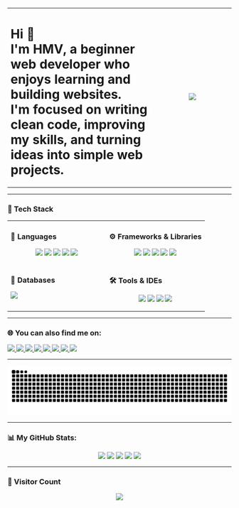 <table>
  <tr>
    <td align="left" width="65%">
      <h1>
        Hi 👋<br>
        I'm HMV, a beginner web developer who enjoys learning and building websites.<br>
        I'm focused on writing clean code, improving my skills, and turning ideas into simple web projects.
      </h1>
    </td>
    <td align="center" width="35%">
      <img src="https://media1.giphy.com/media/v1.Y2lkPTc5MGI3NjExMGRyaWhrYnlmZGg5YzI0emQ5bm50bWg3czB2bjA4ODd2YnpqaDMwcSZlcD12MV9pbnRlcm5hbF9naWZfYnlfaWQmY3Q9Zw/1kkxWqT5nvLXupUTwK/giphy.gif" width="300" />
    </td>
  </tr>
</table>

---

### 🧠 Tech Stack

<table width="100%">
  <tr>
    <td width="50%" valign="top">
      <h3 align="left">🧠 Languages</h3>
      <p align="center">
        <img src="https://cdn.jsdelivr.net/gh/devicons/devicon/icons/javascript/javascript-original.svg" height="60"/>
        <img src="https://cdn.jsdelivr.net/gh/devicons/devicon/icons/typescript/typescript-original.svg" height="60"/>
        <img src="https://cdn.jsdelivr.net/gh/devicons/devicon/icons/java/java-original.svg" height="60"/>
        <img src="https://cdn.jsdelivr.net/gh/devicons/devicon/icons/html5/html5-original.svg" height="60"/>
        <img src="https://cdn.jsdelivr.net/gh/devicons/devicon/icons/css3/css3-original.svg" height="60"/>
      </p>
    </td>
    <td width="50%" valign="top">
      <h3 align="left">⚙️ Frameworks & Libraries</h3>
      <p align="center">
        <img src="https://cdn.jsdelivr.net/gh/devicons/devicon/icons/react/react-original.svg" height="60"/>
        <img src="https://cdn.jsdelivr.net/gh/devicons/devicon/icons/nextjs/nextjs-original.svg" height="60"/>
        <img src="https://cdn.jsdelivr.net/gh/devicons/devicon/icons/tailwindcss/tailwindcss-original-wordmark.svg" height="60"/>
        <img src="https://cdn.jsdelivr.net/gh/devicons/devicon/icons/spring/spring-original.svg" height="60"/>
        <img src="https://cdn.jsdelivr.net/gh/devicons/devicon/icons/vite/vite-original.svg" height="60"/>
      </p>
    </td>
  </tr>
  <tr>
    <td width="50%" valign="top">
      <h3 align="left">💾 Databases</h3>
      <p align="left">
        <img src="https://cdn.jsdelivr.net/gh/devicons/devicon/icons/mysql/mysql-original.svg" height="60"/>
      </p>
    </td>
    <td width="50%" valign="top">
      <h3 align="left">🛠️ Tools & IDEs</h3>
      <p align="center">
        <img src="https://cdn.jsdelivr.net/gh/devicons/devicon/icons/vscode/vscode-original.svg" height="60"/>
        <img src="https://cdn.jsdelivr.net/gh/devicons/devicon/icons/intellij/intellij-original.svg" height="60"/>
        <img src="https://cdn.jsdelivr.net/gh/devicons/devicon/icons/github/github-original.svg" height="60"/>
        <img src="https://cdn.jsdelivr.net/gh/devicons/devicon/icons/google/google-original.svg" height="60"/>
      </p>
    </td>
  </tr>
</table>


</div>


---

### 🌐 You can also find me on:

<p align="left">
  <a href="https://www.linkedin.com/in/harshithmv/" target="_blank">
    <img src="https://img.shields.io/static/v1?message=LinkedIn&logo=linkedin&label=&color=0077B5&logoColor=white&labelColor=&style=for-the-badge" height="35" />
  </a>
  <a href="https://t.me/yourtelegramusername" target="_blank">
    <img src="https://img.shields.io/static/v1?message=Telegram&logo=telegram&label=&color=26A5E4&logoColor=white&labelColor=&style=for-the-badge" height="35" />
  </a>
  <a href="https://www.instagram.com/yourinstagram/" target="_blank">
    <img src="https://img.shields.io/static/v1?message=Instagram&logo=instagram&label=&color=E4405F&logoColor=white&labelColor=&style=for-the-badge" height="35" />
  </a>
  <a href="mailto:your.email@gmail.com" target="_blank">
    <img src="https://img.shields.io/static/v1?message=Gmail&logo=gmail&label=&color=D14836&logoColor=white&labelColor=&style=for-the-badge" height="35" />
  </a>
  <a href="https://discordapp.com/users/yourdiscordid" target="_blank">
    <img src="https://img.shields.io/static/v1?message=Discord&logo=discord&label=&color=5865F2&logoColor=white&labelColor=&style=for-the-badge" height="35" />
  </a>
  <a href="https://stackoverflow.com/users/21668948/justgettingstarted" target="_blank">
    <img src="https://img.shields.io/static/v1?message=Stackoverflow&logo=stackoverflow&label=&color=FE7A16&logoColor=white&labelColor=&style=for-the-badge" height="35" />
  </a>
  <a href="https://www.twitch.tv/imxgreeed" target="_blank">
    <img src="https://img.shields.io/static/v1?message=Twitch&logo=twitch&label=&color=9146FF&logoColor=white&labelColor=&style=for-the-badge" height="35" />
  </a>
  <a href="https://www.youtube.com/@yourchannel" target="_blank">
    <img src="https://img.shields.io/static/v1?message=YouTube&logo=youtube&label=&color=FF0000&logoColor=white&labelColor=&style=for-the-badge" height="35" />
  </a>
</p>

---

<img src="https://raw.githubusercontent.com/AmjustGettingStarted/AmjustGettingStarted/output/snake.svg" alt="Snake animation" />

---

### 📊 My GitHub Stats:

<p align="center">
  <img src="https://github-readme-stats.vercel.app/api?username=AmjustGettingStarted&show_icons=true&include_all_commits=true&count_private=true&theme=dracula&hide_border=false" height="150" />
  <img src="https://github-readme-stats.vercel.app/api/top-langs?username=AmjustGettingStarted&layout=compact&langs_count=6&theme=dracula&hide_border=false" height="150" />
  <img src="https://streak-stats.demolab.com?user=AmjustGettingStarted&mode=daily&theme=dracula&hide_border=false" height="150" />
  <img src="https://github-profile-trophy.vercel.app?username=AmjustGettingStarted&theme=dracula&column=3&row=1" height="150" />
  <img src="https://github-readme-activity-graph.vercel.app/graph?username=AmjustGettingStarted&radius=10&theme=react&area=true" height="300" />
</p>

---

### 👀 Visitor Count

<p align="center">
  <img src="https://profile-counter.glitch.me/AmjustGettingStarted/count.svg?" />
</p>
